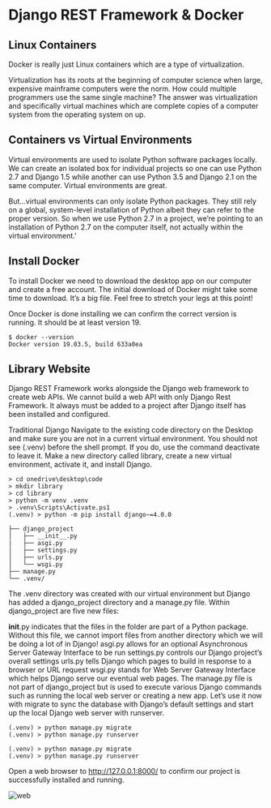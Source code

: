 # Django REST Framework & Docker

## Linux Containers

Docker is really just Linux containers which are a type of virtualization.

Virtualization has its roots at the beginning of computer science when large, expensive mainframe computers were the norm. How could multiple programmers use the same single machine? The answer was virtualization and specifically virtual machines which are complete copies of a computer system from the operating system on up.

## Containers vs Virtual Environments

Virtual environments are used to isolate Python software packages locally. We can create an isolated box for individual projects so one can use Python 2.7 and Django 1.5 while another can use Python 3.5 and Django 2.1 on the same computer. Virtual environments are great.

But…virtual environments can only isolate Python packages. They still rely on a global, system-level installation of Python albeit they can refer to the proper version. So when we use Python 2.7 in a project, we’re pointing to an installation of Python 2.7 on the computer itself, not actually within the virtual environment.'

## Install Docker

To install Docker we need to download the desktop app on our computer and create a free account. The initial download of Docker might take some time to download. It’s a big file. Feel free to stretch your legs at this point!

Once Docker is done installing we can confirm the correct version is running. It should be at least version 19.

```
$ docker --version
Docker version 19.03.5, build 633a0ea
```

##  Library Website

Django REST Framework works alongside the Django web framework to create web APIs. We cannot build a web API with only Django Rest Framework. It always must be added to a project after Django itself has been installed and configured.

Traditional Django
Navigate to the existing code directory on the Desktop and make sure you are not in a current virtual environment. You should not see (.venv) before the shell prompt. If you do, use the command deactivate to leave it. Make a new directory called library, create a new virtual environment, activate it, and install Django.

```
> cd onedrive\desktop\code
> mkdir library
> cd library
> python -m venv .venv
> .venv\Scripts\Activate.ps1
(.venv) > python -m pip install django~=4.0.0
```


```
├── django_project
│   ├── __init__.py
|   ├── asgi.py
│   ├── settings.py
│   ├── urls.py
│   └── wsgi.py
├── manage.py
└── .venv/
```

The .venv directory was created with our virtual environment but Django has added a django_project directory and a manage.py file. Within django_project are five new files:

__init__.py indicates that the files in the folder are part of a Python package. Without this file, we cannot import files from another directory which we will be doing a lot of in Django!
asgi.py allows for an optional Asynchronous Server Gateway Interface to be run
settings.py controls our Django project’s overall settings
urls.py tells Django which pages to build in response to a browser or URL request
wsgi.py stands for Web Server Gateway Interface which helps Django serve our eventual web pages.
The manage.py file is not part of django_project but is used to execute various Django commands such as running the local web server or creating a new app. Let’s use it now with migrate to sync the database with Django’s default settings and start up the local Django web server with runserver.

```
(.venv) > python manage.py migrate
(.venv) > python manage.py runserver
```
```
(.venv) > python manage.py migrate
(.venv) > python manage.py runserver
```


Open a web browser to http://127.0.0.1:8000/ to confirm our project is successfully installed and running.

![web](https://djangoforapis.com/assets/images/00_welcome40.png)
